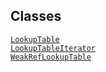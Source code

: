 ---
---
## Classes

<a href="../object/LookupTable.html#LookupTable"
target="main"><code>LookupTable</code></a>  
<a href="../object/LookupTableIterator.html#LookupTableIterator"
target="main"><code>LookupTableIterator</code></a>  
<a href="../object/WeakRefLookupTable.html#WeakRefLookupTable"
target="main"><code>WeakRefLookupTable</code></a>  
